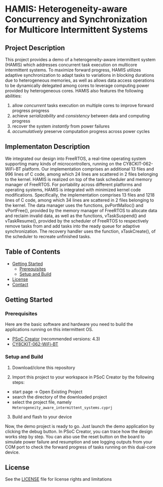 # HAMIS: **H**eterogeneity-**a**ware Concurrency and Synchronization for **M**ulticore **I**ntermittent **S**ystems

<!-- ABOUT THE PROJECT -->
## Project Description

This project provides a demo of a heterogeneity-aware intermittent system (HAMIS) which addresses concurrent task execution on multicore intermittent systems. To maximize forward progress, HAMIS utilizes adaptive synchronization to adapt tasks to variations in blocking durations due to heterogeneous memories, as well as allows data access operations to be dynamically delegated among cores to leverage computing power provided by heterogeneous cores. HAMIS also features the following abilities:
1. allow *concurrent* tasks execution on multiple cores to improve forward progress progress
2. achieve *serializability* and *consistency* between data and computing progress
3. recover the system *instantly* from power failures
4. *accumulatively* preserve computation progress across power cycles

## Implementaton Description
We integrated our design into FreeRTOS, a real-time operating system supporting many kinds of microcontrollers, running on the CY8CKIT-062-WiFi-BT platform.
Our implementation comprises an additional 13 files and 996 lines of C code, among which 24 lines are scattered in 2 files belonging to the kernel.
HAMIS is realized on top of the task scheduler and memory manager of FreeRTOS. For portability across different platforms and operating systems, HAMIS is integrated with minimized kernel code modifications. Specifically, the implementation comprises 13 files and 1218 lines of C code, among which 34 lines are scattered in 2 files belonging to the kernel.
The data manager uses the functions, pvPortMalloc() and vPortFree(), provided by the memory manager of FreeRTOS to allocate data and reclaim invalid data, as well as the functions, vTaskSuspend() and vTaskResume(), provided by the scheduler of FreeRTOS to respectively remove tasks from and add tasks into the ready queue for adaptive synchronization. The recovery handler uses the function, xTaskCreate(), of the scheduler to recreate unfinished tasks.

<!-- TABLE OF CONTENTS -->
## Table of Contents
* [Getting Started](#getting-started)
  * [Prerequisites](#prerequisites)
  * [Setup and Build](#setup-and-build)
* [License](#license)
* [Contact](#contact)
<!--* [Contributing](#contributing)-->
<!-- GETTING STARTED -->
## Getting Started

### Prerequisites

Here are the basic software and hardware you need to build the applications running on this intermittent OS. 

* [PSoC Creator](https://www.cypress.com/products/psoc-creator-integrated-design-environment-ide "link") (recommended versions: 4.3)
* [CY8CKIT-062-WiFi-BT](https://www.cypress.com/documentation/development-kitsboards/psoc-6-wifi-bt-pioneer-kit-cy8ckit-062-wifi-bt "link")

### Setup and Build

1. Download/clone this repository

2. Import this project to your workspace in PSoC Creator by the following steps:
  * start page -> Open Existing Project
  * search the directory of the downloaded project
  * select the project file, namely ``Heterogeneity_aware_intermittent_systems.cyprj``
  
3. Build and flash to your device

Now, the demo project is ready to go. Just launch the demo application by clicking the debug button. In PSoC Creator, you can trace how the design works step by step. You can also use the reset button on the board to simulate power failure and resumption and see logging outputs from your COM port to check the forward progress of tasks running on this dual-core device. 

## License

See the [LICENSE](https://github.com/meenchen/HAMIS_DEMO/blob/master/LICENSE) file for license rights and limitations
